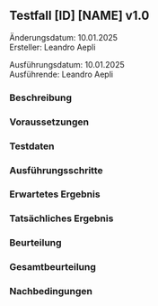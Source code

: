 ## Testfall [ID] [NAME] v1.0

Änderungsdatum: 10.01.2025 <br>
Ersteller: Leandro Aepli <br>

Ausführungsdatum: 10.01.2025 <br>
Ausführende: Leandro Aepli <br>

### Beschreibung


### Voraussetzungen


### Testdaten


### Ausführungsschritte


### Erwartetes Ergebnis


### Tatsächliches Ergebnis


### Beurteilung


### Gesamtbeurteilung


### Nachbedingungen

